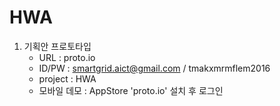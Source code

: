 # HWA

1. 기획안 프로토타입
   * URL : proto.io
   * ID/PW : smartgrid.aict@gmail.com   /   tmakxmrmflem2016
   * project : HWA
   * 모바일 데모 : AppStore 'proto.io' 설치 후 로그인
